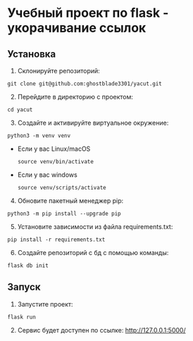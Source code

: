 # Учебный проект по flask - укорачивание ссылок

## Установка
1. Склонируйте репозиторий:
```
git clone git@github.com:ghostblade3301/yacut.git
```
2. Перейдите в директорию с проектом:

```
cd yacut
```

3. Cоздайте и активируйте виртуальное окружение:

```
python3 -m venv venv
```

* Если у вас Linux/macOS

    ```
    source venv/bin/activate
    ```

* Если у вас windows

    ```
    source venv/scripts/activate
    ```
4. Обновите пакетный менеджер pip:
```
python3 -m pip install --upgrade pip
```
5. Установите зависимости из файла requirements.txt:
```
pip install -r requirements.txt
```

6. Создайте репозиторий с бд с помощью команды:
```
flask db init
```
## Запуск
1. Запустите проект:
```
flask run
```
2. Сервис будет доступен по ссылке:
http://127.0.0.1:5000/
